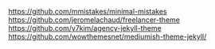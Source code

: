 https://github.com/mmistakes/minimal-mistakes
https://github.com/jeromelachaud/freelancer-theme
https://github.com/y7kim/agency-jekyll-theme
https://github.com/wowthemesnet/mediumish-theme-jekyll/